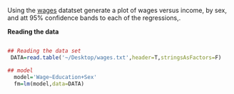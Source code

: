 

Using the [wages](https://github.com/gdlc/STAT_COMP/blob/master/wages.txt) datatset generate a plot of wages versus income, by sex, and att 95% confidence bands to each of the regressions,.

**Reading the data**

```r

## Reading the data set
 DATA=read.table('~/Desktop/wages.txt',header=T,stringsAsFactors=F)

## model
  model='Wage~Education+Sex'
  fm=lm(model,data=DATA)
  


```
